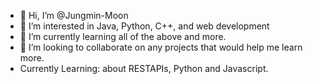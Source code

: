 - 👋 Hi, I’m @Jungmin-Moon
- 👀 I’m interested in Java, Python, C++, and web development
- 🌱 I’m currently learning all of the above and more.
- 💞️ I’m looking to collaborate on any projects that would help me learn more.
- Currently Learning: about RESTAPIs, Python and Javascript.

<!---
Jungmin-Moon/Jungmin-Moon is a ✨ special ✨ repository because its `README.md` (this file) appears on your GitHub profile.
You can click the Preview link to take a look at your changes.
--->
